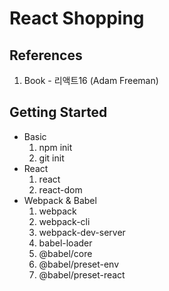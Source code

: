 # React Shopping

## References

1. Book - 리액트16 (Adam Freeman)

## Getting Started

- Basic
  1. npm init
  2. git init
- React
  1. react
  2. react-dom
- Webpack & Babel
  1. webpack
  2. webpack-cli
  3. webpack-dev-server
  4. babel-loader
  5. @babel/core
  6. @babel/preset-env
  7. @babel/preset-react
